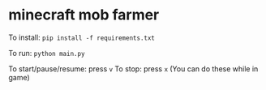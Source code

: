 # minecraft mob farmer
 
To install: `pip install -f requirements.txt`

To run: `python main.py`

To start/pause/resume: press `v`
To stop: press `x`
(You can do these while in game)
